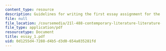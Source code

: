 ```yaml
---
content_type: resource
description: Guidelines for writing the first essay assignment for the course.
file: null
file_location: /coursemedia/21l-488-contemporary-literature-literature-development-and-human-rights-spring-2008/0d1255d47288d4b5d3d0654a035281fd_essay_1.pdf
file_type: application/pdf
resourcetype: Document
title: essay_1.pdf
uid: 0d1255d4-7288-d4b5-d3d0-654a035281fd
---
```


